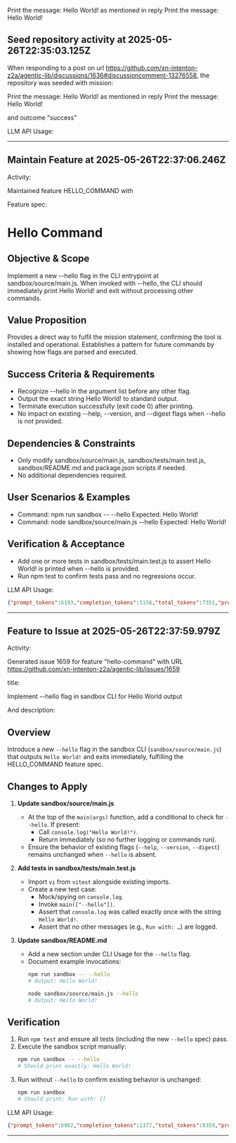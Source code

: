 Print the message: Hello World! as mentioned in reply Print the message: Hello World!

## Seed repository activity at 2025-05-26T22:35:03.125Z

When responding to a post on url https://github.com/xn-intenton-z2a/agentic-lib/discussions/1636#discussioncomment-13276558, the repository was seeded with mission:

Print the message: Hello World! as mentioned in reply Print the message: Hello World!

and outcome "success"

LLM API Usage:

---


## Maintain Feature at 2025-05-26T22:37:06.246Z

Activity:

Maintained feature HELLO_COMMAND with

Feature spec:

# Hello Command
## Objective & Scope
Implement a new --hello flag in the CLI entrypoint at sandbox/source/main.js. When invoked with --hello, the CLI should immediately print Hello World! and exit without processing other commands.

## Value Proposition
Provides a direct way to fulfil the mission statement, confirming the tool is installed and operational. Establishes a pattern for future commands by showing how flags are parsed and executed.

## Success Criteria & Requirements
- Recognize --hello in the argument list before any other flag.
- Output the exact string Hello World! to standard output.
- Terminate execution successfully (exit code 0) after printing.
- No impact on existing --help, --version, and --digest flags when --hello is not provided.

## Dependencies & Constraints
- Only modify sandbox/source/main.js, sandbox/tests/main.test.js, sandbox/README.md and package.json scripts if needed.
- No additional dependencies required.

## User Scenarios & Examples
- Command: npm run sandbox -- --hello
  Expected: Hello World!
- Command: node sandbox/source/main.js --hello
  Expected: Hello World!

## Verification & Acceptance
- Add one or more tests in sandbox/tests/main.test.js to assert Hello World! is printed when --hello is provided.
- Run npm test to confirm tests pass and no regressions occur.


LLM API Usage:
```json
{"prompt_tokens":6193,"completion_tokens":1158,"total_tokens":7351,"prompt_tokens_details":{"cached_tokens":0,"audio_tokens":0},"completion_tokens_details":{"reasoning_tokens":832,"audio_tokens":0,"accepted_prediction_tokens":0,"rejected_prediction_tokens":0}}
```

---
## Feature to Issue at 2025-05-26T22:37:59.979Z

Activity:

Generated issue 1659 for feature "hello-command" with URL https://github.com/xn-intenton-z2a/agentic-lib/issues/1659

title:

Implement --hello flag in sandbox CLI for Hello World output

And description:

## Overview

Introduce a new `--hello` flag in the sandbox CLI (`sandbox/source/main.js`) that outputs `Hello World!` and exits immediately, fulfilling the HELLO_COMMAND feature spec.

## Changes to Apply

1. **Update sandbox/source/main.js**
   - At the top of the `main(args)` function, add a conditional to check for `--hello`. If present:
     - Call `console.log("Hello World!")`.
     - Return immediately (so no further logging or commands run).
   - Ensure the behavior of existing flags (`--help`, `--version`, `--digest`) remains unchanged when `--hello` is absent.

2. **Add tests in sandbox/tests/main.test.js**
   - Import `vi` from `vitest` alongside existing imports.
   - Create a new test case:
     - Mock/spying on `console.log`.
     - Invoke `main(["--hello"])`.
     - Assert that `console.log` was called exactly once with the string `Hello World!`.
     - Assert that no other messages (e.g., `Run with: …`) are logged.

3. **Update sandbox/README.md**
   - Add a new section under CLI Usage for the `--hello` flag.
   - Document example invocations:
     ```bash
     npm run sandbox -- --hello
     # Output: Hello World!

     node sandbox/source/main.js --hello
     # Output: Hello World!
     ```

## Verification

1. Run `npm test` and ensure all tests (including the new `--hello` spec) pass.
2. Execute the sandbox script manually:
   ```bash
   npm run sandbox -- --hello
   # Should print exactly: Hello World!
   ```
3. Run without `--hello` to confirm existing behavior is unchanged:
   ```bash
   npm run sandbox
   # Should print: Run with: []
   ```

LLM API Usage:
```json
{"prompt_tokens":6982,"completion_tokens":1377,"total_tokens":8359,"prompt_tokens_details":{"cached_tokens":0,"audio_tokens":0},"completion_tokens_details":{"reasoning_tokens":896,"audio_tokens":0,"accepted_prediction_tokens":0,"rejected_prediction_tokens":0}}
```

---